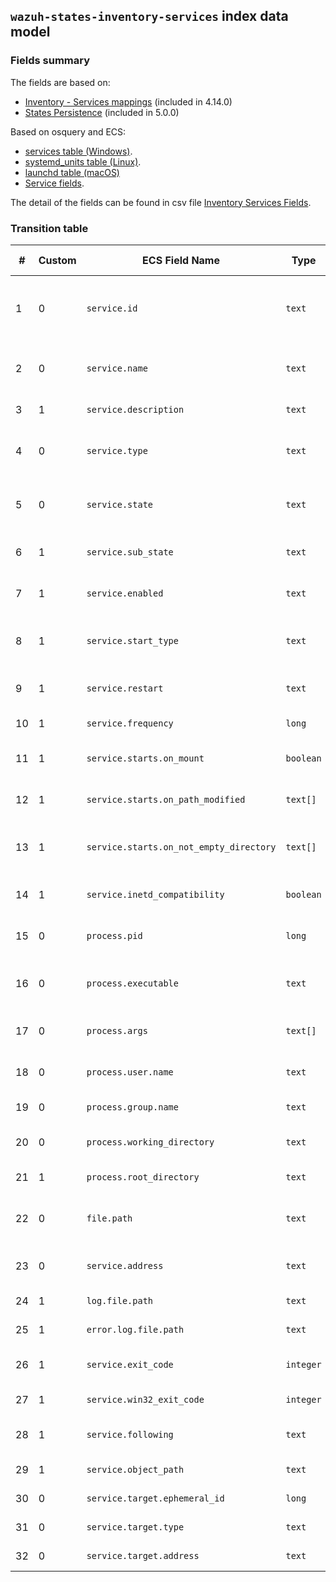 ## `wazuh-states-inventory-services` index data model

### Fields summary

The fields are based on:
- [Inventory - Services mappings](https://github.com/wazuh/wazuh-agent/issues/807#issuecomment-3212090933) (included in 4.14.0)
- [States Persistence](https://github.com/wazuh/wazuh/issues/29840#issuecomment-2937251736) (included in 5.0.0)

Based on osquery and ECS:

- [services table (Windows)](https://osquery.io/schema/5.16.0/#services).
- [systemd_units table (Linux)](https://osquery.io/schema/5.16.0/#systemd_units).
- [launchd table (macOS)](https://osquery.io/schema/5.16.0/#launchd)
- [Service fields](https://www.elastic.co/docs/reference/ecs/ecs-service).

The detail of the fields can be found in csv file [Inventory Services Fields](fields.csv).

### Transition table

| #   | Custom | ECS Field Name                          | Type      | Source                                                      | OS Availability         | Description                                                              |
| --- | ------ | --------------------------------------- | --------- | ----------------------------------------------------------- | ----------------------- | ------------------------------------------------------------------------ |
| 1   | 0      | `service.id`                            | `text`    | `services.name` / `systemd_units.id` / `label`              | Windows / Linux / macOS | Service/job unique identifier (Windows name, systemd id, launchd label). |
| 2   | 0      | `service.name`                          | `text`    | `services.display_name` / `name`                            | Windows / macOS         | Display name (Windows) or plist filename (macOS).                        |
| 3   | 1      | `service.description`                   | `text`    | `services.description` / `systemd_units.description`        | Windows / Linux         | Description of the service/unit.                                         |
| 4   | 0      | `service.type`                          | `text`    | `services.service_type` / `process_type`                    | Windows / macOS         | Type of service: OWN\_PROCESS, driver, intended process type.            |
| 5   | 0      | `service.state`                         | `text`    | `services.status` / `systemd_units.active_state` / runtime  | Windows / Linux / macOS | Current state: RUNNING, STOPPED, active, running, etc.                   |
| 6   | 1      | `service.sub_state`                     | `text`    | `systemd_units.sub_state`                                   | Linux                   | Low-level systemd substate.                                              |
| 7   | 1      | `service.enabled`                       | `text`    | `systemd_units.unit_file_state` / `disabled` (invert)       | Linux / macOS           | Whether the unit/job is enabled.                                         |
| 8   | 1      | `service.start_type`                    | `text`    | `services.start_type` / `run_at_load`                       | Windows / macOS         | Start type: AUTO\_START, DEMAND\_START, or run\_at\_load.                |
| 9   | 1      | `service.restart`                       | `text`    | `keep_alive`                                                | macOS                   | Restart policy: always / on-failure / never.                             |
| 10  | 1      | `service.frequency`                     | `long`    | `start_interval`                                            | macOS                   | Run frequency in seconds.                                                |
| 11  | 1      | `service.starts.on_mount`               | `boolean` | `start_on_mount`                                            | macOS                   | Launches every time a filesystem is mounted.                             |
| 12  | 1      | `service.starts.on_path_modified`       | `text[]`  | `watch_paths`                                               | macOS                   | Launches on path modification.                                           |
| 13  | 1      | `service.starts.on_not_empty_directory` | `text[]`  | `queue_directories`                                         | macOS                   | Launches when directories become non-empty.                              |
| 14  | 1      | `service.inetd_compatibility`           | `boolean` | `inetd_compatibility`                                       | macOS                   | Run job as if launched from inetd.                                       |
| 15  | 0      | `process.pid`                           | `long`    | `services.pid` / runtime                                    | Windows / macOS         | Process ID of the running service/job.                                   |
| 16  | 0      | `process.executable`                    | `text`    | `services.path` / `systemd_units.fragment_path` / `program` | Windows / Linux / macOS | Path to the service executable or unit definition.                       |
| 17  | 0      | `process.args`                          | `text[]`  | `program_arguments`                                         | macOS                   | Command line arguments for the service/job.                              |
| 18  | 0      | `process.user.name`                     | `text`    | `services.user_account` / `systemd_units.user` / `username` | Windows / Linux / macOS | User account running the service/job.                                    |
| 19  | 0      | `process.group.name`                    | `text`    | `groupname`                                                 | macOS                   | Group account running the job.                                           |
| 20  | 0      | `process.working_directory`             | `text`    | `working_directory`                                         | macOS                   | Working directory of the job.                                            |
| 21  | 1      | `process.root_directory`                | `text`    | `root_directory`                                            | macOS                   | Chroot directory before execution.                                       |
| 22  | 0      | `file.path`                             | `text`    | `systemd_units.source_path` / `path`                        | Linux / macOS           | Path to the generated unit or `.plist` definition file.                  |
| 23  | 0      | `service.address`                       | `text`    | `services.module_path`                                      | Windows                 | Path to the service DLL (ServiceDll).                                    |
| 24  | 1      | `log.file.path`                         | `text`    | `stdout_path`                                               | macOS                   | Redirect stdout to a file/pipe.                                          |
| 25  | 1      | `error.log.file.path`                   | `text`    | `stderr_path`                                               | macOS                   | Redirect stderr to a file/pipe.                                          |
| 26  | 1      | `service.exit_code`                     | `integer` | `services.service_exit_code`                                | Windows                 | Service-specific exit code on failure.                                   |
| 27  | 1      | `service.win32_exit_code`               | `integer` | `services.win32_exit_code`                                  | Windows                 | Win32 exit code on start/stop.                                           |
| 28  | 1      | `service.following`                     | `text`    | `systemd_units.following`                                   | Linux                   | Unit followed by this unit in systemd.                                   |
| 29  | 1      | `service.object_path`                   | `text`    | `systemd_units.object_path`                                 | Linux                   | D-Bus object path of the unit.                                           |
| 30  | 0      | `service.target.ephemeral_id`           | `long`    | `systemd_units.job_id`                                      | Linux                   | Job ID assigned by systemd.                                              |
| 31  | 0      | `service.target.type`                   | `text`    | `systemd_units.job_type`                                    | Linux                   | Type of systemd job.                                                     |
| 32  | 0      | `service.target.address`                | `text`    | `systemd_units.job_path`                                    | Linux                   | Path to job object.                                                      |
